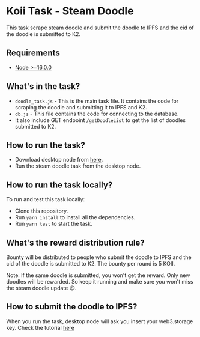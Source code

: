 # Koii Task - Steam Doodle

This task scrape steam doodle and submit the doodle to IPFS and the cid of the doodle is submitted to K2.
## Requirements

- [Node >=16.0.0](https://nodejs.org)

## What's in the task?

- `doodle_task.js` - This is the main task file. It contains the code for scraping the doodle and submitting it to IPFS and K2.
- `db.js` - This file contains the code for connecting to the database.
- It also include GET endpoint `/getDoodleList` to get the list of doodles submitted to K2.

## How to run the task?

- Download desktop node from [here](https://www.koii.network/node?promo=F973BD738033). 
- Run the steam doodle task from the desktop node.

## How to run the task locally?

To run and test this task locally:
- Clone this repository.
- Run `yarn install` to install all the dependencies.
- Run `yarn test` to start the task.

## What's the reward distribution rule?

Bounty will be distributed to people who submit the doodle to IPFS and the cid of the doodle is submitted to K2. The bounty per round is 5 KOII.

Note: If the same doodle is submitted, you won't get the reward. Only new doodles will be rewarded. So keep it running and make sure you won't miss the steam doodle update :wink:.

## How to submit the doodle to IPFS?

When you run the task, desktop node will ask you insert your web3.storage key. Check the tutorial [here](https://blog.koii.network/Introduce-web3-storage/)

